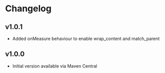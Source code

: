 Changelog
=========

v1.0.1
------
* Added onMeasure behaviour to enable wrap_content and match_parent

v1.0.0
------
* Initial version available via Maven Central
